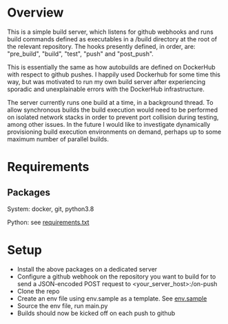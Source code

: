 # Overview
This is a simple build server, which listens for github webhooks and runs build commands defined as executables in a /build directory at the root of the
relevant repository.  The hooks presently defined, in order, are: "pre_build", "build", "test", "push" and "post_push".

This is essentially the same as how autobuilds are defined on DockerHub with respect to github pushes.
I happily used Dockerhub for some time this way, but was motivated to run my own build server after experiencing sporadic and unexplainable errors
with the DockerHub infrastructure.

The server currently runs one build at a time, in a background thread.
To allow synchronous builds the build execution would need to be performed on isolated network stacks in order to prevent port collision during testing,
among other issues.
In the future I would like to investigate dynamically provisioning build execution environments on demand,
perhaps up to some maximum number of parallel builds.


# Requirements
## Packages
System: docker, git, python3.8

Python: see [requirements.txt](https://github.com/tengelisconsulting/build/blob/master/requirements.txt)

# Setup
- Install the above packages on a dedicated server
- Configure a github webhook on the repository you want to build for to send a JSON-encoded POST request to <your_server_host>:<your-port>/on-push
- Clone the repo
- Create an env file using env.sample as a template.  See [env.sample](https://github.com/tengelisconsulting/build/blob/master/env.sample)
- Source the env file, run main.py
- Builds should now be kicked off on each push to github
